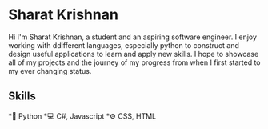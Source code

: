 # Sharat Krishnan

Hi I'm Sharat Krishnan, a student and an aspiring software engineer. I enjoy working with ddifferent languages, especially python to construct and design useful applications to learn and apply new skills. I hope to showcase all of my projects and the journey of my progress from when I first started to my ever changing status. 

## Skills
*🐍 Python
*💻 C#, Javascript
*⚙️ CSS, HTML
